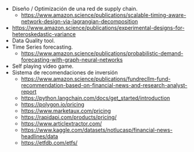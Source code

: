 - Diseño / Optimización de una red de supply chain.
	- https://www.amazon.science/publications/scalable-timing-aware-network-design-via-lagrangian-decomposition
- https://www.amazon.science/publications/experimental-designs-for-heteroskedastic-variance
- Data Quality tool.
- Time Series forecasting.
	- https://www.amazon.science/publications/probabilistic-demand-forecasting-with-graph-neural-networks
- Self playing video game.
- Sistema de recomendaciones de inversión
	- https://www.amazon.science/publications/fundrecllm-fund-recommendation-based-on-financial-news-and-research-analyst-report
	- https://python.langchain.com/docs/get_started/introduction
	- https://polygon.io/pricing
	- https://www.marketaux.com/pricing
	- https://rapidapi.com/products/pricing/
	- https://www.articlextractor.com/
	- https://www.kaggle.com/datasets/notlucasp/financial-news-headlines/data
	- https://etfdb.com/etfs/